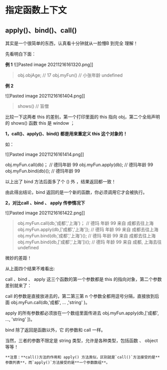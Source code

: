 # 指定函数上下文

## apply()、bind()、call()
其实是一个很简单的东西，认真看十分钟就从一脸懵B 到完全 理解！

先看明白下面：

**例 1**
![[Pasted image 20211216161320.png]]

>obj.objAge; // 17 
>obj.myFun() // 小张年龄 undefined

**例 2**

![[Pasted image 20211216161404.png]]

>shows() // 盲僧 

比较一下这两者 this 的差别，第一个打印里面的 this 指向 obj，第二个全局声明的 shows() 函数 this 是 window ；

**1，call()、apply()、bind() 都是用来重定义 this 这个对象的！**

如：

![[Pasted image 20211216161414.png]]

obj.myFun.call(db)； // 德玛年龄 99 obj.myFun.apply(db); // 德玛年龄 99 obj.myFun.bind(db)(); // 德玛年龄 99

以上出了 bind 方法后面多了个 () 外 ，结果返回都一致！

由此得出结论，bind 返回的是一个新的函数，你必须调用它才会被执行。

**2，对比call 、bind 、 apply 传参情况下**

![[Pasted image 20211216161422.png]]

 

>obj.myFun.call(db,'成都','上海')； // 德玛 年龄 99  来自 成都去往上海 
>obj.myFun.apply(db,['成都','上海']); // 德玛 年龄 99  来自 成都去往上海 
>obj.myFun.bind(db,'成都','上海')(); // 德玛 年龄 99  来自 成都去往上海 
>obj.myFun.bind(db,['成都','上海'])(); // 德玛 年龄 99  来自 成都, 上海去往 undefined

 

微妙的差距！

从上面四个结果不难看出:

call 、bind 、 apply 这三个函数的第一个参数都是 this 的指向对象，第二个参数差别就来了：

call 的参数是直接放进去的，第二第三第 n 个参数全都用逗号分隔，直接放到后面 obj.myFun.call(db,'成都', ... ,'string' )。

apply 的所有参数都必须放在一个数组里面传进去 obj.myFun.apply(db,['成都', ..., 'string' ])。

bind 除了返回是函数以外，它 的参数和 call 一样。

当然，三者的参数不限定是 string 类型，允许是各种类型，包括函数 、 object 等等！

```ad-warning
**注意：**call()方法的作用和 apply() 方法类似，区别就是`call()`方法接受的是**参数列表**，而`apply()`方法接受的是**一个参数数组**。
```